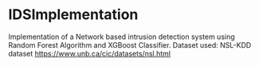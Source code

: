 # IDSImplementation
Implementation of a Network based intrusion detection system using Random Forest Algorithm and XGBoost Classifier. 
Dataset used: NSL-KDD dataset https://www.unb.ca/cic/datasets/nsl.html
